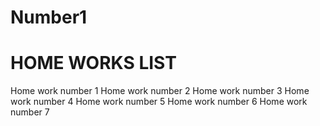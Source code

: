# Number1

# HOME WORKS LIST

Home work number 1 
Home work number 2
Home work number 3
Home work number 4
Home work number 5
Home work number 6
Home work number 7